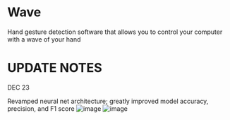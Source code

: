 # Wave
Hand gesture detection software that allows you to control your computer with a wave of your hand

# UPDATE NOTES
DEC 23

Revamped neural net architecture; greatly improved model accuracy, precision, and F1 score
![image](https://github.com/Yangston/Wave/assets/106784588/5bcf9d59-d59e-40e9-9d2a-a36069449457)
![image](https://github.com/Yangston/Wave/assets/106784588/318ee243-d4b8-4f71-b257-f3a338a62aac)
